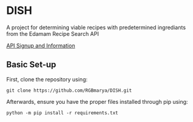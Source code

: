 # DISH

A project for determining viable recipes with predetermined ingrediants from the Edamam Recipe Search API

[API Signup and Information](https://www.edamam.com/)

## Basic Set-up

First, clone the repository using:

`git clone https://github.com/RGBmarya/DISH.git`

Afterwards, ensure you have the proper files installed through pip using:

`python -m pip install -r requirements.txt`